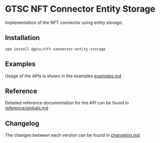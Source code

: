 # GTSC NFT Connector Entity Storage

Implementation of the NFT connector using entity storage.

## Installation

```shell
npm install @gtsc/nft-connector-entity-storage
```

## Examples

Usage of the APIs is shown in the examples [examples.md](examples.md)

## Reference

Detailed reference documentation for the API can be found in [reference/globals.md](reference/globals.md)

## Changelog

The changes between each version can be found in [changelog.md](changelog.md)
